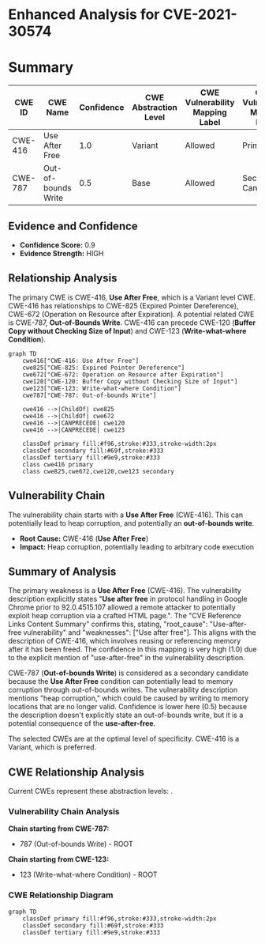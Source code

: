 # Enhanced Analysis for CVE-2021-30574

# Summary

| CWE ID | CWE Name | Confidence | CWE Abstraction Level | CWE Vulnerability Mapping Label | CWE-Vulnerability Mapping Notes |
|---|---|---|---|---|---|
| CWE-416 | Use After Free | 1.0 | Variant | Allowed | Primary CWE |
| CWE-787 | Out-of-bounds Write | 0.5 | Base | Allowed | Secondary Candidate |

## Evidence and Confidence

*   **Confidence Score:** 0.9
*   **Evidence Strength:** HIGH

## Relationship Analysis
The primary CWE is CWE-416, **Use After Free**, which is a Variant level CWE. CWE-416 has relationships to CWE-825 (Expired Pointer Dereference), CWE-672 (Operation on Resource after Expiration). A potential related CWE is CWE-787, **Out-of-Bounds Write**. CWE-416 can precede CWE-120 (**Buffer Copy without Checking Size of Input**) and CWE-123 (**Write-what-where Condition**).

```mermaid
graph TD
    cwe416["CWE-416: Use After Free"]
    cwe825["CWE-825: Expired Pointer Dereference"]
    cwe672["CWE-672: Operation on Resource after Expiration"]
    cwe120["CWE-120: Buffer Copy without Checking Size of Input"]
    cwe123["CWE-123: Write-what-where Condition"]
    cwe787["CWE-787: Out-of-bounds Write"]
    
    cwe416 -->|ChildOf| cwe825
    cwe416 -->|ChildOf| cwe672
    cwe416 -->|CANPRECEDE| cwe120
    cwe416 -->|CANPRECEDE| cwe123
    
    classDef primary fill:#f96,stroke:#333,stroke-width:2px
    classDef secondary fill:#69f,stroke:#333
    classDef tertiary fill:#9e9,stroke:#333
    class cwe416 primary
    class cwe825,cwe672,cwe120,cwe123 secondary
```

## Vulnerability Chain
The vulnerability chain starts with a **Use After Free** (CWE-416). This can potentially lead to heap corruption, and potentially an **out-of-bounds write**.
- **Root Cause:** CWE-416 (**Use After Free**)
- **Impact:** Heap corruption, potentially leading to arbitrary code execution

## Summary of Analysis
The primary weakness is a **Use After Free** (CWE-416). The vulnerability description explicitly states "**Use after free** in protocol handling in Google Chrome prior to 92.0.4515.107 allowed a remote attacker to potentially exploit heap corruption via a crafted HTML page.". The "CVE Reference Links Content Summary" confirms this, stating, "root_cause": "Use-after-free vulnerability" and "weaknesses": ["Use after free"]. This aligns with the description of CWE-416, which involves reusing or referencing memory after it has been freed. The confidence in this mapping is very high (1.0) due to the explicit mention of "use-after-free" in the vulnerability description.

CWE-787 (**Out-of-bounds Write**) is considered as a secondary candidate because the **Use After Free** condition can potentially lead to memory corruption through out-of-bounds writes. The vulnerability description mentions "heap corruption," which could be caused by writing to memory locations that are no longer valid. Confidence is lower here (0.5) because the description doesn't explicitly state an out-of-bounds write, but it is a potential consequence of the **use-after-free**.

The selected CWEs are at the optimal level of specificity. CWE-416 is a Variant, which is preferred.


## CWE Relationship Analysis

Current CWEs represent these abstraction levels: .


### Vulnerability Chain Analysis

**Chain starting from CWE-787:**
- 787 (Out-of-bounds Write) - ROOT


**Chain starting from CWE-123:**
- 123 (Write-what-where Condition) - ROOT



### CWE Relationship Diagram

```mermaid
graph TD
    classDef primary fill:#f96,stroke:#333,stroke-width:2px
    classDef secondary fill:#69f,stroke:#333
    classDef tertiary fill:#9e9,stroke:#333
```